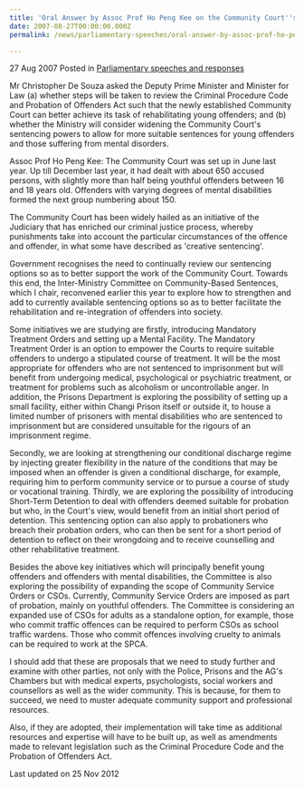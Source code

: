 ```yaml
---
title: 'Oral Answer by Assoc Prof Ho Peng Kee on the Community Court''s Sentencing Powers, 27 August 2007'
date: 2007-08-27T00:00:00.000Z
permalink: /news/parliamentary-speeches/oral-answer-by-assoc-prof-ho-peng-kee-on-the-community-court-s-sentencing-powers-27-august-2007/

---
```



27 Aug 2007 Posted in [Parliamentary speeches and responses](/news/parliamentary-speeches)

Mr Christopher De Souza asked the Deputy Prime Minister and Minister for Law (a) whether steps will be taken to review the Criminal Procedure Code and Probation of Offenders Act such that the newly established Community Court can better achieve its task of rehabilitating young offenders; and (b) whether the Ministry will consider widening the Community Court's sentencing powers to allow for more suitable sentences for young offenders and those suffering from mental disorders.

Assoc Prof Ho Peng Kee: The Community Court was set up in June last year. Up till December last year, it had dealt with about 650 accused persons, with slightly more than half being youthful offenders between 16 and 18 years old. Offenders with varying degrees of mental disabilities formed the next group numbering about 150. 

The Community Court has been widely hailed as an initiative of the Judiciary that has enriched our criminal justice process, whereby punishments take into account the particular circumstances of the offence and offender, in what some have described as 'creative sentencing'. 

Government recognises the need to continually review our sentencing options so as to better support the work of the Community Court. Towards this end, the Inter-Ministry Committee on Community-Based Sentences, which I chair, reconvened earlier this year to explore how to strengthen and add to currently available sentencing options so as to better facilitate the rehabilitation and re-integration of offenders into society. 

Some initiatives we are studying are firstly, introducing Mandatory Treatment Orders and setting up a Mental Facility. The Mandatory Treatment Order is an option to empower the Courts to require suitable offenders to undergo a stipulated course of treatment. It will be the most appropriate for offenders who are not sentenced to imprisonment but will benefit from undergoing medical, psychological or psychiatric treatment, or treatment for problems such as alcoholism or uncontrollable anger. In addition, the Prisons Department is exploring the possibility of setting up a small facility, either within Changi Prison itself or outside it, to house a limited number of prisoners with mental disabilities who are sentenced to imprisonment but are considered unsuitable for the rigours of an imprisonment regime. 

Secondly, we are looking at strengthening our conditional discharge regime by injecting greater flexibility in the nature of the conditions that may be imposed when an offender is given a conditional discharge, for example, requiring him to perform community service or to pursue a course of study or vocational training. Thirdly, we are exploring the possibility of introducing Short-Term Detention to deal with offenders deemed suitable for probation but who, in the Court's view, would benefit from an initial short period of detention. This sentencing option can also apply to probationers who breach their probation orders, who can then be sent for a short period of detention to reflect on their wrongdoing and to receive counselling and other rehabilitative treatment. 

Besides the above key initiatives which will principally benefit young offenders and offenders with mental disabilities, the Committee is also exploring the possibility of expanding the scope of Community Service Orders or CSOs. Currently, Community Service Orders are imposed as part of probation, mainly on youthful offenders. The Committee is considering an expanded use of CSOs for adults as a standalone option, for example, those who commit traffic offences can be required to perform CSOs as school traffic wardens. Those who commit offences involving cruelty to animals can be required to work at the SPCA. 

I should add that these are proposals that we need to study further and examine with other parties, not only with the Police, Prisons and the AG's Chambers but with medical experts, psychologists, social workers and counsellors as well as the wider community. This is because, for them to succeed, we need to muster adequate community support and professional resources. 

Also, if they are adopted, their implementation will take time as additional resources and expertise will have to be built up, as well as amendments made to relevant legislation such as the Criminal Procedure Code and the Probation of Offenders Act.



<p class="right-side-updated">Last updated on 25 Nov 2012</p> 
